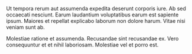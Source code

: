 Ut tempora rerum aut assumenda expedita deserunt corporis iure. Ab sed occaecati nesciunt. Earum laudantium voluptatibus earum est sapiente ipsum. Maiores et repellat explicabo laborum non dolore harum. Vitae nisi veniam sunt ab.
 Molestiae ratione et assumenda. Recusandae sint recusandae ex. Vero consequuntur et et nihil laboriosam. Molestiae vel et porro est.